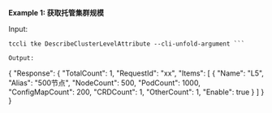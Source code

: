 **Example 1: 获取托管集群规模**



Input: 

```
tccli tke DescribeClusterLevelAttribute --cli-unfold-argument ```

Output: 
```
{
    "Response": {
        "TotalCount": 1,
        "RequestId": "xx",
        "Items": [
            {
                "Name": "L5",
                "Alias": "500节点",
                "NodeCount": 500,
                "PodCount": 1000,
                "ConfigMapCount": 200,
                "CRDCount": 1,
                "OtherCount": 1,
                "Enable": true
            }
        ]
    }
}
```

